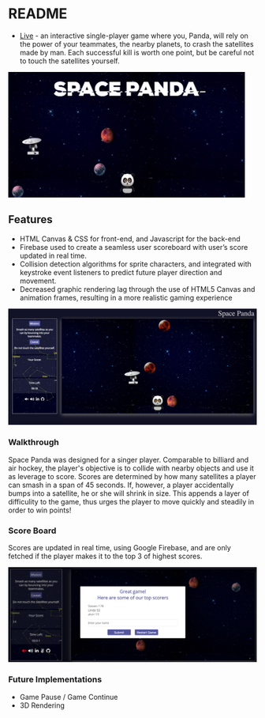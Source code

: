 # README

- [Live](https://lindamckeithlam.github.io/spacepanda/) - an interactive single-player game where you, Panda, will rely on the power of your teammates, the nearby planets, to crash the satellites made by man. Each successful kill is worth one point, but be careful not to touch the satellites yourself.

![gif](/display/misc/giphy.gif "Gif Page")

## Features

- HTML Canvas & CSS for front-end, and Javascript for the back-end
- Firebase used to create a seamless user scoreboard with user’s score updated in real time.
- Collision detection algorithms for sprite characters, and integrated with keystroke event listeners to predict future player direction and movement.
- Decreased graphic rendering lag through the use of HTML5 Canvas and animation frames, resulting in a more realistic gaming experience

![still](/display/misc/game_still.png "Still Page")

### Walkthrough

Space Panda was designed for a singer player. Comparable to billiard and air hockey, the player's objective is to collide with nearby objects and use it as leverage to score. Scores are determined by how many satellites a player can smash in a span of 45 seconds. If, however, a player accidentally bumps into a satellite, he or she will shrink in size. This appends a layer of difficulity to the game, thus urges the player to move quickly and steadily in order to win points!

### Score Board

Scores are updated in real time, using Google Firebase, and are only fetched if the player makes it to the top 3 of highest scores.

![scoreboard](/display/misc/scoreboard.png "Score Page")

### Future Implementations

- Game Pause / Game Continue
- 3D Rendering
